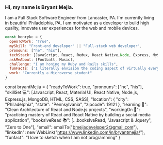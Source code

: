 <h3> Hi, my name is Bryant Mejia. </h3>
<p> I am a Full Stack Software Engineer from Lancaster, PA. I'm currently living in beautiful Philadelphia, PA. I am motivated as a developer to build high quality, innovate user experiences for the web and mobile devices. </p>

```javascript
const henrykc = {
  openToWork: "True",
  mySkill: "Front-end developer" || "Full-stack web developer",
  pronouns: ["he", "his"],
  techStack: [JavaScript, React, Redux, React Native,Node, Express, MySQL, MongoDB, HTML/CSS, Ruby, Rails, Semantic UI, Bootstrap],
  askMeAbout: [Football, Music],
  challenge: "I am honing my Ruby and Rails skills",
  funFacts: ['I literally envision the coding aspect of virtually everything'],
  work: "Currently a Microverse student"
}
```
const bryantMejia = {
  "readyToWork": true,
  "pronouns": ["he", "his"],
  "skillSet 💻": [Javascript, React, Material UI, React Native, Node.js, Express.js, MongoDB, HTML, CSS, SASS],
  "location": {
    "city": "Philadelphia",
    "state": "Pennsylvania",
    "zipcode": 19121
  },
  "learning 🌱": "Clean Architecture of React and Node.js projects",
  "workingOn 🔭": "practicing mastery of React and React Native by building a social media application",
  "booksIveRead 📚": [...booksIveRead, "Javascript & Jquery", "Zero to One"],
  "email": emailTo("bmejiadeveloper2@gmail.com"),
  "linkedIn": new WebLink("https://www.linkedin.com/in/bryantmejia/"),
  "funfact": "I love to sketch when I am not programming"
}
